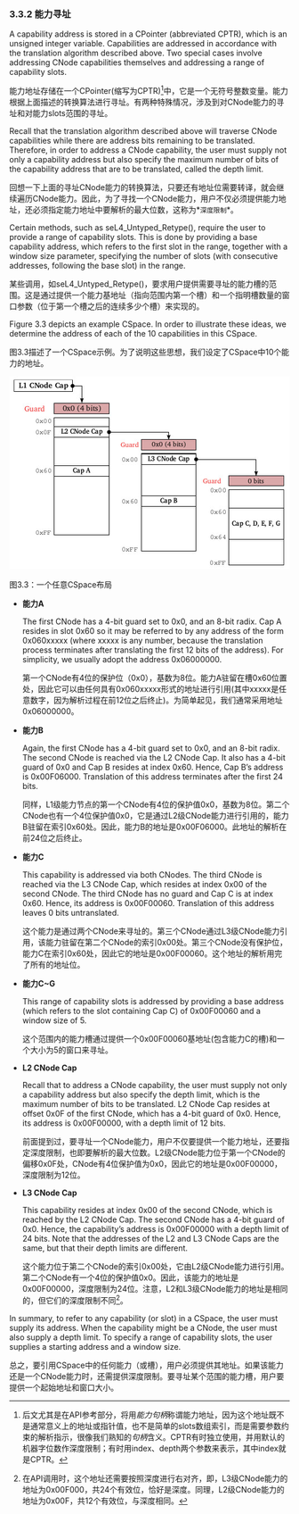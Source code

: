 ### 3.3.2 能力寻址

A capability address is stored in a CPointer (abbreviated CPTR), which is an unsigned integer variable. Capabilities are addressed in accordance with the translation algorithm described above. Two special cases involve addressing CNode capabilities themselves and addressing a range of capability slots.

能力地址存储在一个CPointer(缩写为CPTR)[^1]中，它是一个无符号整数变量。能力根据上面描述的转换算法进行寻址。有两种特殊情况，涉及到对CNode能力的寻址和对能力slots范围的寻址。

Recall that the translation algorithm described above will traverse CNode capabilities while there are address bits remaining to be translated. Therefore, in order to address a CNode capability, the user must supply not only a capability address but also specify the maximum number of bits of the capability address that are to be translated, called the depth limit.

回想一下上面的寻址CNode能力的转换算法，只要还有地址位需要转译，就会继续遍历CNode能力。因此，为了寻找一个CNode能力，用户不仅必须提供能力地址，还必须指定能力地址中要解析的最大位数，这称为*`深度限制`*。

Certain methods, such as seL4_Untyped_Retype(), require the user to provide a range of capability slots. This is done by providing a base capability address, which refers to the first slot in the range, together with a window size parameter, specifying the number of slots (with consecutive addresses, following the base slot) in the range.

某些调用，如seL4_Untyped_Retype()，要求用户提供需要寻址的能力槽的范围。这是通过提供一个能力基地址（指向范围内第一个槽）和一个指明槽数量的窗口参数（位于第一个槽之后的连续多少个槽）来实现的。

Figure 3.3 depicts an example CSpace. In order to illustrate these ideas, we determine the address of each of the 10 capabilities in this CSpace.

图3.3描述了一个CSpace示例。为了说明这些思想，我们设定了CSpace中10个能力的地址。

![图3.3](3.3.jpg)

图3.3：一个任意CSpace布局

* **能力A**

    The first CNode has a 4-bit guard set to 0x0, and an 8-bit radix. Cap A resides in slot 0x60 so it may be referred to by any address of the form 0x060xxxxx (where xxxxx is any number, because the translation process terminates after translating the first 12 bits of the address). For simplicity, we usually adopt the address 0x06000000.

    第一个CNode有4位的保护位（0x0），基数为8位。能力A驻留在槽0x60位置处，因此它可以由任何具有0x060xxxxx形式的地址进行引用(其中xxxxx是任意数字，因为解析过程在前12位之后终止)。为简单起见，我们通常采用地址0x06000000。

* **能力B**

    Again, the first CNode has a 4-bit guard set to 0x0, and an 8-bit radix. The second CNode is reached via the L2 CNode Cap. It also has a 4-bit guard of 0x0 and Cap B resides at index 0x60. Hence, Cap B’s address is 0x00F06000. Translation of this address terminates after the first 24 bits.

    同样，L1级能力节点的第一个CNode有4位的保护值0x0，基数为8位。第二个CNode也有一个4位保护值0x0，它是通过L2级CNode能力进行引用的，能力B驻留在索引0x60处。因此，能力B的地址是0x00F06000。此地址的解析在前24位之后终止。

* **能力C**

    This capability is addressed via both CNodes. The third CNode is reached via the L3 CNode Cap, which resides at index 0x00 of the second CNode. The third CNode has no guard and Cap C is at index 0x60. Hence, its address is 0x00F00060. Translation of this address leaves 0 bits untranslated.

    这个能力是通过两个CNode来寻址的。第三个CNode通过L3级CNode能力引用，该能力驻留在第二个CNode的索引0x00处。第三个CNode没有保护位，能力C在索引0x60处，因此它的地址是0x00F00060。这个地址的解析用完了所有的地址位。

* **能力C~G**

    This range of capability slots is addressed by providing a base address (which refers to the slot containing Cap C) of 0x00F00060 and a window size of 5.

    这个范围内的能力槽通过提供一个0x00F00060基地址(包含能力C的槽)和一个大小为5的窗口来寻址。

- **L2 CNode Cap**

    Recall that to address a CNode capability, the user must supply not only a capability address but also specify the depth limit, which is the maximum number of bits to be translated. L2 CNode Cap resides at offset 0x0F of the first CNode, which has a 4-bit guard of 0x0. Hence, its address is 0x00F00000, with a depth limit of 12 bits.

    前面提到过，要寻址一个CNode能力，用户不仅要提供一个能力地址，还要指定深度限制，也即要解析的最大位数。L2级CNode能力位于第一个CNode的偏移0x0F处，CNode有4位保护值为0x0，因此它的地址是0x00F00000，深度限制为12位。

- **L3 CNode Cap**

    This capability resides at index 0x00 of the second CNode, which is reached by the L2 CNode Cap. The second CNode has a 4-bit guard of 0x0. Hence, the capability’s address is 0x00F00000 with a depth limit of 24 bits. Note that the addresses of the L2 and L3 CNode Caps are the same, but that their depth limits are different.

    这个能力位于第二个CNode的索引0x00处，它由L2级CNode能力进行引用。第二个CNode有一个4位的保护值0x0。因此，该能力的地址是0x00F00000，深度限制为24位。注意，L2和L3级CNode能力的地址是相同的，但它们的深度限制不同[^2]。

In summary, to refer to any capability (or slot) in a CSpace, the user must supply its address. When the capability might be a CNode, the user must also supply a depth limit. To specify a range of capability slots, the user supplies a starting address and a window size.

总之，要引用CSpace中的任何能力（或槽），用户必须提供其地址。如果该能力还是一个CNode能力时，还需提供深度限制。要寻址某个范围的能力槽，用户要提供一个起始地址和窗口大小。

[^1]: 后文尤其是在API参考部分，将用*能力句柄*称谓能力地址，因为这个地址既不是通常意义上的地址或指针值，也不是简单的slots数组索引，而是需要参数约束的解析指示，很像我们熟知的*句柄*含义。CPTR有时独立使用，并用默认的机器字位数作深度限制；有时用index、depth两个参数来表示，其中index就是CPTR。

[^2]: 在API调用时，这个地址还需要按照深度进行右对齐，即，L3级CNode能力的地址为0x00F000，共24个有效位，恰好是深度。同理，L2级CNode能力的地址为0x00F，共12个有效位，与深度相同。
